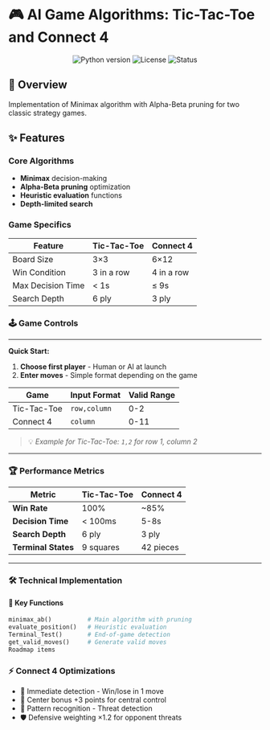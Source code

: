 # 🎮 AI Game Algorithms: Tic-Tac-Toe and Connect 4

<div align="center">
  <img src="https://img.shields.io/badge/Python-3.8%2B-blue?logo=python" alt="Python version">
  <img src="https://img.shields.io/badge/License-MIT-green" alt="License">
  <img src="https://img.shields.io/badge/Status-Production-brightgreen" alt="Status">
</div>

## 📖 Overview
Implementation of Minimax algorithm with Alpha-Beta pruning for two classic strategy games.

## ✨ Features
### Core Algorithms
- **Minimax** decision-making
- **Alpha-Beta pruning** optimization
- **Heuristic evaluation** functions
- **Depth-limited search**

### Game Specifics
| Feature               | Tic-Tac-Toe       | Connect 4         |
|-----------------------|------------------|------------------|
| Board Size            | 3×3              | 6×12             |
| Win Condition         | 3 in a row       | 4 in a row       |
| Max Decision Time     | < 1s             | ≤ 9s             |
| Search Depth          | 6 ply            | 3 ply            |

### 🕹️ Game Controls

---

**Quick Start:**
1. **Choose first player** - Human or AI at launch
2. **Enter moves** - Simple format depending on the game

| Game | Input Format     | Valid Range |
|------|-----------------|-------------|
| Tic-Tac-Toe | `row,column` | 0-2 |
| Connect 4   | `column`     | 0-11 |

> 💡 *Example for Tic-Tac-Toe: `1,2` for row 1, column 2*

---

### 🏆 Performance Metrics

<div align="center">

| Metric | Tic-Tac-Toe | Connect 4 |
|--------|------------|-----------|
| **Win Rate** | 100% | ~85% |
| **Decision Time** | < 100ms | 5-8s |
| **Search Depth** | 6 ply | 3 ply |
| **Terminal States** | 9 squares | 42 pieces |

</div>

---

### 🛠 Technical Implementation

#### 🔧 Key Functions
```python
minimax_ab()          # Main algorithm with pruning
evaluate_position()   # Heuristic evaluation
Terminal_Test()       # End-of-game detection
get_valid_moves()     # Generate valid moves
Roadmap items
```
### ⚡ Connect 4 Optimizations
- 🎯 Immediate detection - Win/lose in 1 move
- 🎯 Center bonus +3 points for central control
- 🎯 Pattern recognition - Threat detection
- 🛡️ Defensive weighting ×1.2 for opponent threats
